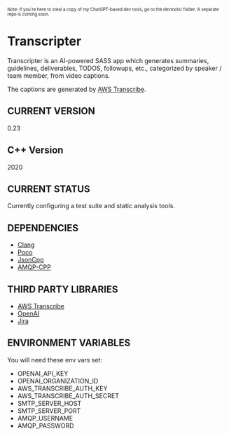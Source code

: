 <sub><sup>Note: if you're here to steal a copy of my ChatGPT-based dev tools, go to the devtools/ folder. A separate repo is coming soon.</sup></sub>

# Transcripter

Transcripter is an AI-powered SASS app which generates summaries, guidelines, deliverables, TODOS, followups, etc., categorized by speaker / team member, from video captions.

The captions are generated by [AWS Transcribe](https://aws.amazon.com/transcribe/).

## CURRENT VERSION

0.23

## C++ Version

2020

## CURRENT STATUS

Currently configuring a test suite and static analysis tools.

## DEPENDENCIES

- [Clang](https://clang.llvm.org/)
- [Poco](https://pocoproject.org/)
- [JsonCpp](https://github.com/open-source-parsers/jsoncpp)
- [AMQP-CPP](https://github.com/CopernicaMarketingSoftware/AMQP-CPP)

## THIRD PARTY LIBRARIES
- [AWS Transcribe](https://aws.amazon.com/transcribe/)
- [OpenAI](https://openai.com/)
- [Jira](https://www.atlassian.com/)

## ENVIRONMENT VARIABLES

You will need these env vars set:

- OPENAI_API_KEY
- OPENAI_ORGANIZATION_ID
- AWS_TRANSCRIBE_AUTH_KEY
- AWS_TRANSCRIBE_AUTH_SECRET
- SMTP_SERVER_HOST
- SMTP_SERVER_PORT
- AMQP_USERNAME
- AMQP_PASSWORD

